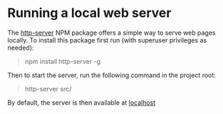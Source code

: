 # Running a local web server

The [http-server](https://www.npmjs.com/package/http-server) NPM package offers
a simple way to serve web pages locally. To install this package first run 
(with superuser privileges as needed):

> npm install http-server -g

Then to start the server, run the following command in the project root:

> http-server src/

By default, the server is then available at [localhost](http://127.0.0.1)
